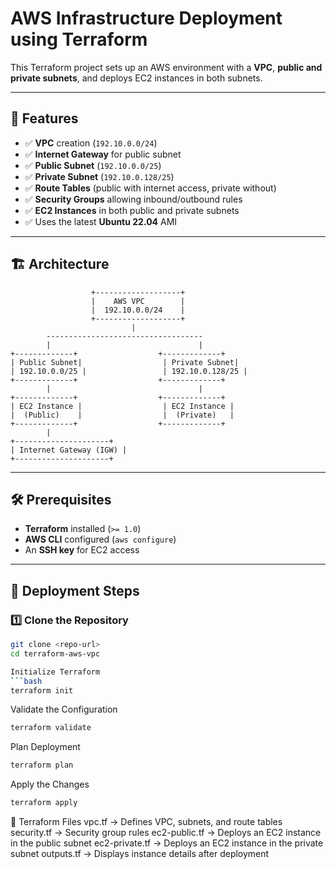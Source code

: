 # AWS Infrastructure Deployment using Terraform

This Terraform project sets up an AWS environment with a **VPC**, **public and private subnets**, and deploys EC2 instances in both subnets.

---

## 📌 Features
- ✅ **VPC** creation (`192.10.0.0/24`)
- ✅ **Internet Gateway** for public subnet
- ✅ **Public Subnet** (`192.10.0.0/25`)
- ✅ **Private Subnet** (`192.10.0.128/25`)
- ✅ **Route Tables** (public with internet access, private without)
- ✅ **Security Groups** allowing inbound/outbound rules
- ✅ **EC2 Instances** in both public and private subnets
- ✅ Uses the latest **Ubuntu 22.04** AMI

---

## 🏗️ Architecture

                      +-------------------+
                      |    AWS VPC        |
                      |  192.10.0.0/24    |
                      +-------------------+
                               |
            -----------------------------------
            |                                 |
    +-------------+                  +-------------+
    | Public Subnet|                  | Private Subnet|
    | 192.10.0.0/25 |                 | 192.10.0.128/25 |
    +-------------+                  +-------------+
            |                                 |
    +-------------+                  +-------------+
    | EC2 Instance |                  | EC2 Instance |
    |  (Public)    |                  |  (Private)   |
    +-------------+                  +-------------+
            |
    +---------------------+
    | Internet Gateway (IGW) |
    +---------------------+


---

## 🛠️ Prerequisites
- **Terraform** installed (`>= 1.0`)
- **AWS CLI** configured (`aws configure`)
- An **SSH key** for EC2 access

---

## 🚀 Deployment Steps

### 1️⃣ Clone the Repository
```sh
git clone <repo-url>
cd terraform-aws-vpc

Initialize Terraform
```bash
terraform init
```
Validate the Configuration
```bash
terraform validate
```
Plan Deployment
```bash
terraform plan
```
Apply the Changes
```bash
terraform apply
```


📌 Terraform Files
vpc.tf → Defines VPC, subnets, and route tables
security.tf → Security group rules
ec2-public.tf → Deploys an EC2 instance in the public subnet
ec2-private.tf → Deploys an EC2 instance in the private subnet
outputs.tf → Displays instance details after deployment
